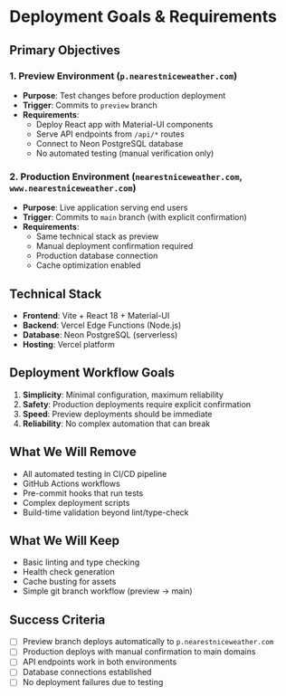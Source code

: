 # Deployment Goals & Requirements

## Primary Objectives

### 1. Preview Environment (`p.nearestniceweather.com`)
- **Purpose**: Test changes before production deployment
- **Trigger**: Commits to `preview` branch
- **Requirements**:
  - Deploy React app with Material-UI components
  - Serve API endpoints from `/api/*` routes
  - Connect to Neon PostgreSQL database
  - No automated testing (manual verification only)

### 2. Production Environment (`nearestniceweather.com`, `www.nearestniceweather.com`)
- **Purpose**: Live application serving end users
- **Trigger**: Commits to `main` branch (with explicit confirmation)
- **Requirements**:
  - Same technical stack as preview
  - Manual deployment confirmation required
  - Production database connection
  - Cache optimization enabled

## Technical Stack
- **Frontend**: Vite + React 18 + Material-UI
- **Backend**: Vercel Edge Functions (Node.js)
- **Database**: Neon PostgreSQL (serverless)
- **Hosting**: Vercel platform

## Deployment Workflow Goals
1. **Simplicity**: Minimal configuration, maximum reliability
2. **Safety**: Production deployments require explicit confirmation
3. **Speed**: Preview deployments should be immediate
4. **Reliability**: No complex automation that can break

## What We Will Remove
- All automated testing in CI/CD pipeline
- GitHub Actions workflows
- Pre-commit hooks that run tests
- Complex deployment scripts
- Build-time validation beyond lint/type-check

## What We Will Keep
- Basic linting and type checking
- Health check generation
- Cache busting for assets
- Simple git branch workflow (preview → main)

## Success Criteria
- [ ] Preview branch deploys automatically to `p.nearestniceweather.com`
- [ ] Production deploys with manual confirmation to main domains
- [ ] API endpoints work in both environments
- [ ] Database connections established
- [ ] No deployment failures due to testing
